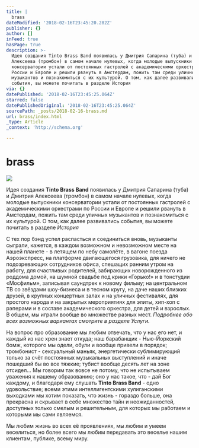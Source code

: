 ```yaml
---
title: |
  brass
dateModified: '2018-02-16T23:45:20.282Z'
publisher: {}
author: []
inFeed: true
hasPage: true
description: >-
  Идея создания Tinto Brass Band появилась у Дмитрия Сапарина (туба) и Дмитрия
  Алексеева (тромбон) в самом начале нулевых, когда молодые выпускники
  консерватории устали от постоянных гастролей с академическими оркестрами по
  России и Европе и решили рвануть в Амстердам, пожить там среди уличных
  музыкантов и познакомиться с их культурой. О том, как далее развивались
  события, вы можете почитать в разделе История
via: {}
datePublished: '2018-02-16T23:45:25.064Z'
starred: false
datePublishedOriginal: '2018-02-16T23:45:25.064Z'
sourcePath: _posts/2018-02-16-brass.md
url: brass/index.html
_type: Article
_context: 'http://schema.org'

---
```

# brass
![](https://the-grid-user-content.s3-us-west-2.amazonaws.com/8b3abe89-685f-4dce-8f08-201f08eff9f8.jpg)

Идея создания **Tinto Brass Band** появилась у Дмитрия Сапарина (туба) и Дмитрия Алексеева (тромбон) в самом начале нулевых, когда молодые выпускники консерватории устали от постоянных гастролей с академическими оркестрами по России и Европе и решили рвануть в Амстердам, пожить там среди уличных музыкантов и познакомиться с их культурой. О том, как далее развивались события, вы можете почитать в разделе _История_

С тех пор бэнд успел распасться и соединиться вновь, музыканты сыграли, кажется, в каждом возможном и невозможном месте на нашей планете - в летящем по небу самолёте, в вагоне поезда Аэроэкспресс, на платформе двигающегося грузовика, для ничего не подозревающих сотрудников офиса, спешащих ранним утром на работу, для счастливых родителей, забирающих новорожденного из роддома домой, на шумной свадьбе под крики «Горько!» и в тонстудии «Мосфильм», записывая саундтрек к новому фильму; на центральном ТВ со звёздами шоу-бизнеса и в тесном кругу, на даче наших близких друзей, в крупных концертных залах и на уличных фестивалях, для простого народа и на закрытых мероприятиях для элиты, хип-хоп с рэперами и в составе академического оркестра, для детей и взрослых. В общем, мы играли вообще во множестве разных мест. _Подробнее обо всех возможных вариантах смотрите в разделе Услуги._

На вопрос про образование мы любим отвечать, что у нас его нет, и каждый из нас хрен знает откуда; наш барабанщик - Нью-Йоркский бомж, которого мы одели, обули и вообще привели в порядок; тромбонист - сексуальный маньяк, энергетически сублимирующий только за счёт постоянных музыкальных выступлений и иначе пошедший бы во все тяжкие; тубист вообще десять лет на зоне отсидел... Мы говорим так вовсе не потому, что не испытываем уважения к нашему образованию; оно у нас такое, что - дай Бог каждому, и благодаря ему слушать **Tinto Brass Band** - одно удовольствие; всеми этими интеллигентскими хулиганскими выходками мы хотим показать, что жизнь - гораздо больше, она прекрасна и скрывает в себе множество тайн и неожиданностей, доступных только смелым и решительным, для которых мы работаем и которыми мы сами являемся.

Мы любим жизнь во всех её проявлениях, мы любим и умеем веселиться, но более всего мы любим передавать это веселье нашим клиентам, публике, всему миру.